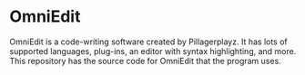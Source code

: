 # OmniEdit
OmniEdit is a code-writing software created by Pillagerplayz. It has lots of supported languages, plug-ins, an editor with syntax highlighting, and more.
This repository has the source code for OmniEdit that the program uses.

